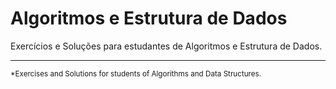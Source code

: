 # Algoritmos e Estrutura de Dados
Exercícios e Soluções para estudantes de Algoritmos e Estrutura de Dados. 
***
<sub>*Exercises and Solutions for students of Algorithms and Data Structures.</sub>
